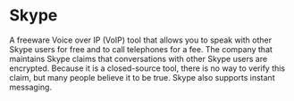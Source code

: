 [Title]: # (Skype)
[Difficulty]: # (Beginner)
[Order]: # (110)

# Skype

A freeware Voice over IP (VoIP) tool that allows you to speak with other Skype users for free and to call telephones for a fee. The company that maintains Skype claims that conversations with other Skype users are encrypted. Because it is a closed-source tool, there is no way to verify this claim, but many people believe it to be true. Skype also supports instant messaging.